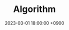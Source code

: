 ---
layout  : category
title   : Algorithm
summary : 
date    : 2023-03-01 18:00:00 +0900
updated : 2023-03-02 20:00:00 +0900
tag     : category algorithm
toc     : true
public  : true
comment : false
parent  : [[/index]]
latex   : false
---